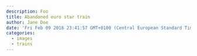 ```yaml
---
description: Foo
title: Abandoned euro star train
author: Jane Doe
date: 'Fri Feb 09 2018 23:41:57 GMT+0100 (Central European Standard Time)'
categories:
  - images
  - trains
---
```

